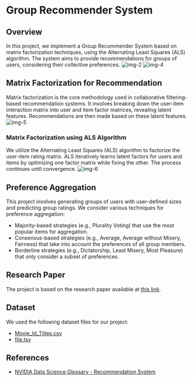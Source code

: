 # Group Recommender System

## Overview

In this project, we implement a Group Recommender System based on matrix factorization techniques, using the Alternating Least Squares (ALS) algorithm. The system aims to provide recommendations for groups of users, considering their collective preferences.
![img-2](https://github.com/RishabhSrivastava-17/Group-Recommender-System/assets/72572136/d37bc321-c2da-4065-88dc-dad38368906f)
![img-4](https://github.com/RishabhSrivastava-17/Group-Recommender-System/assets/72572136/d4b7191a-c63b-441a-9c94-b2a0d5fa1833)

## Matrix Factorization for Recommendation

Matrix factorization is the core methodology used in collaborative filtering-based recommendation systems. It involves breaking down the user-item interaction matrix into user and item factor matrices, revealing latent features. Recommendations are then made based on these latent features.
![img-5](https://github.com/RishabhSrivastava-17/Group-Recommender-System/assets/72572136/1fab3a56-3090-4f1a-94a9-c8b94376a1e6)

### Matrix Factorization using ALS Algorithm

We utilize the Alternating Least Squares (ALS) algorithm to factorize the user-item rating matrix. ALS iteratively learns latent factors for users and items by optimizing one factor matrix while fixing the other. The process continues until convergence.
![img-6](https://github.com/RishabhSrivastava-17/Group-Recommender-System/assets/72572136/23be3f77-faac-42af-8fa3-6ce4566da15e)

## Preference Aggregation

This project involves generating groups of users with user-defined sizes and predicting group ratings. We consider various techniques for preference aggregation:

- Majority-based strategies (e.g., Plurality Voting) that use the most popular items for aggregation.
- Consensus-based strategies (e.g., Average, Average without Misery, Fairness) that take into account the preferences of all group members.
- Borderline strategies (e.g., Dictatorship, Least Misery, Most Pleasure) that only consider a subset of preferences.

## Research Paper

The project is based on the research paper available at [this link](https://www.sciencedirect.com/science/article/pii/S0020025516300196).

## Dataset

We used the following dataset files for our project:

- [Movie_Id_Titles.csv](https://media.geeksforgeeks.org/wp-content/uploads/Movie_Id_Titles.csv)
- [file.tsv](https://media.geeksforgeeks.org/wp-content/uploads/file.tsv)

## References

- [NVIDIA Data Science Glossary - Recommendation System](https://www.nvidia.com/en-us/glossary/data-science/recommendation-system/)
